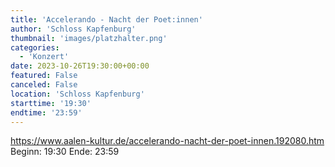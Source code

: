 ```yaml
---
title: 'Accelerando - Nacht der Poet:innen'
author: 'Schloss Kapfenburg'
thumbnail: 'images/platzhalter.png'
categories:
  - 'Konzert'
date: 2023-10-26T19:30:00+00:00
featured: False
canceled: False
location: 'Schloss Kapfenburg'
starttime: '19:30'
endtime: '23:59'
---
```

https://www.aalen-kultur.de/accelerando-nacht-der-poet-innen.192080.htm
Beginn: 19:30
 Ende: 23:59